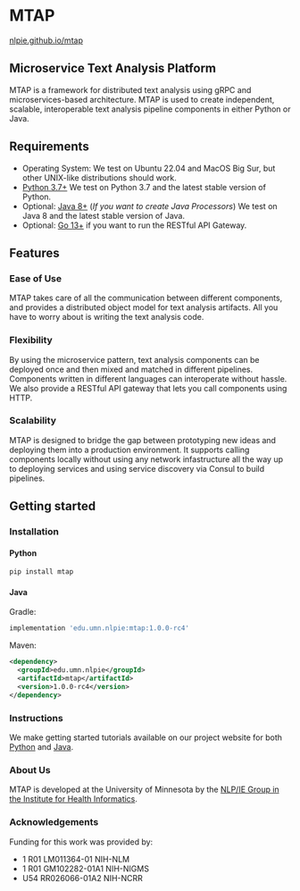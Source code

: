 # MTAP

[nlpie.github.io/mtap](https://nlpie.github.io/mtap)

## Microservice Text Analysis Platform

MTAP is a framework for distributed text analysis using gRPC and microservices-based architecture. 
MTAP is used to create independent, scalable, interoperable text analysis pipeline 
components in either Python or Java. 

## Requirements
- Operating System: We test on Ubuntu 22.04 and MacOS Big Sur, but other UNIX-like distributions should work.
- [Python 3.7+](https://www.python.org/downloads/) We test on Python 3.7 and the latest stable version of Python. 
- Optional: [Java 8+](https://adoptium.net) (_If you want to create Java Processors_) We test on Java 8 and the latest 
  stable version of Java.
- Optional: [Go 13+](https://golang.org) if you want to run the RESTful API Gateway.

## Features

### Ease of Use

MTAP takes care of all the communication between different components, and provides a distributed object model for text analysis artifacts. All you have to worry about is writing the text analysis code.

### Flexibility

By using the microservice pattern, text analysis components can be deployed once and then mixed and matched in different pipelines. Components written in different languages can interoperate without hassle. We also provide a RESTful API gateway that lets you call components using HTTP.

### Scalability

MTAP is designed to bridge the gap between prototyping new ideas and deploying them into a production environment. It supports calling components locally without using any network infastructure all the way up to deploying services and using service discovery via Consul to build pipelines.

## Getting started

### Installation

#### Python
```bash
pip install mtap
```

#### Java

Gradle:

```groovy
implementation 'edu.umn.nlpie:mtap:1.0.0-rc4'
```

Maven:

```xml
<dependency>
  <groupId>edu.umn.nlpie</groupId>
  <artifactId>mtap</artifactId>
  <version>1.0.0-rc4</version>
</dependency>
```

### Instructions

We make getting started tutorials available on our project website for both [Python](https://nlpie.github.io/mtap/docs/tutorials/python.html) and [Java](https://nlpie.github.io/mtap/docs/tutorials/java.html).

### About Us

MTAP is developed at the University of Minnesota by the [NLP/IE Group in the Institute for Health Informatics](https://healthinformatics.umn.edu/research/nlpie-group).

### Acknowledgements
Funding for this work was provided by:

- 1 R01 LM011364-01 NIH-NLM
- 1 R01 GM102282-01A1 NIH-NIGMS
- U54 RR026066-01A2 NIH-NCRR
